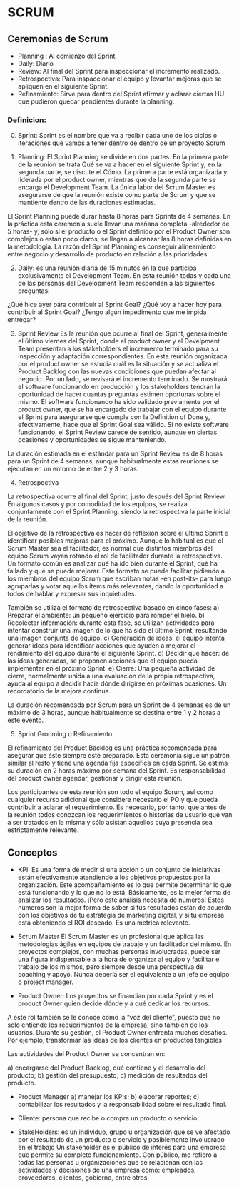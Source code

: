 # SCRUM

## Ceremonias de Scrum

* Planning : Al comienzo del Sprint.
* Daily: Diario
* Review: Al final del Sprint para inspeccionar el incremento realizado.
* Retrospectiva: Para inspaccionar el equipo y levantar mejoras que se apliquen en el siguiente Sprint.
* Refinamiento: Sirve para dentro del Sprint afirmar y aclarar ciertas HU que pudieron quedar pendientes durante la planning.

### Definicion:
   
 0. Sprint: 
  Sprint es el nombre que va a recibir cada uno de los ciclos o iteraciones que vamos a tener dentro de dentro de un proyecto Scrum


 1. Planning:
  El Sprint Planning se divide en dos partes. En la primera parte de la reunión se trata Qué se va a hacer en el siguiente Sprint y, en la segunda parte, se discute el Cómo.
  La primera parte está organizada y liderada por el product owner, mientras que de la segunda parte se encarga el Development Team. 
  La única labor del Scrum Master es asegurarse de que la reunión existe como parte de Scrum y que se mantiente dentro de las duraciones estimadas.
  
  El Sprint Planning puede durar hasta 8 horas para Sprints de 4 semanas.
  En la práctica esta ceremonia suele llevar una mañana completa -alrededor de 5 horas- y, sólo si el producto o el Sprint definido por el Product Owner son complejos o están poco claros, se llegan a alcanzar las 8 horas definidas en la metodología.
  La razón del Sprint Planning es conseguir alineamiento entre negocio y desarrollo de producto en relación a las prioridades.
  
  
  2. Daily:
  es una reunión diaria de 15 minutos en la que participa exclusivamente el Development Team.
  En esta reunión todas y cada una de las personas del Development Team responden a las siguientes preguntas:
  
  ¿Qué hice ayer para contribuir al Sprint Goal?
  ¿Qué voy a hacer hoy para contribuir al Sprint Goal?
  ¿Tengo algún impedimento que me impida entregar?
  
  3. Sprint Review
  Es la reunión que ocurre al final del Sprint, generalmente el último viernes del Sprint, donde el product owner y el Develpment Team presentan a los stakeholders el incremento terminado para su inspección y adaptación correspondientes. 
  En esta reunión organizada por el product owner se estudia cuál es la situación y se actualiza el Product Backlog con las nuevas condiciones que puedan afectar al negocio.
  Por un lado, se revisará el incremento terminado. 
  Se mostrará el software funcionando en producción y los stakeholders tendrán la oportunidad de hacer cuantas preguntas estimen oportunas sobre el mismo.
  El software funcionando ha sido validado previamente por el product owner, que se ha encargado de trabajar con el equipo durante el Sprint para asegurarse que cumple con la Definition of Done y, efectivamente, hace que el Sprint Goal sea válido.
  Si no existe software funcionando, el Sprint Review carece de sentido, aunque en ciertas ocasiones y oportunidades se sigue manteniendo.
  
  La duración estimada en el estándar para un Sprint Review es de 8 horas para un Sprint de 4 semanas, aunque habitualmente estas reuniones se ejecutan en un entorno de entre 2 y 3 horas.
  
  4. Retrospectiva
  
  La retrospectiva ocurre al final del Sprint, justo después del Sprint Review. 
  En algunos casos y por comodidad de los equipos, se realiza conjuntamente con el Sprint Planning, siendo la retrospectiva la parte inicial de la reunión.
  
  El objetivo de la retrospectiva es hacer de reflexión sobre el último Sprint e identificar posibles mejoras para el próximo. 
  Aunque lo habitual es que el Scrum Master sea el facilitador, es normal que distintos miembros del equipo Scrum vayan rotando el rol de facilitador durante la retrospectiva.
  Un formato común es analizar qué ha ido bien durante el Sprint, qué ha fallado y qué se puede mejorar. 
  Este formato se puede facilitar pidiendo a los miembros del equipo Scrum que escriban notas –en post-its- para luego agruparlas y votar aquellos ítems más relevantes, dando la oportunidad a todos de hablar y expresar sus inquietudes.
  
  También se utiliza el formato de retrospectiva basado en cinco fases:
    a) Preparar el ambiente: un pequeño ejercicio para romper el hielo.
	b) Recolectar información: durante esta fase, se utilizan actividades para intentar construir una imagen de lo que ha sido el último Sprint, resultando una imagen conjunta de equipo.
	c) Generación de ideas: el equipo intenta generar ideas para identificar acciones que ayuden a mejorar el rendimiento del equipo durante el siguiente Sprint.
	d) Decidir qué hacer: de las ideas generadas, se proponen acciones que el equipo pueda implementar en el próximo Sprint.
	e) Cierre: Una pequeña actividad de cierre, normalmente unida a una evaluación de la propia retrospectiva, ayuda al equipo a decidir hacia dónde dirigirse en próximas ocasiones. Un recordatorio de la mejora continua.
	
  La duración recomendada por Scrum para un Sprint de 4 semanas es de un máximo de 3 horas, aunque habitualmente se destina entre 1 y 2 horas a este evento.
  
  
  5. Sprint Grooming o Refinamiento
  
  El refinamiento del Product Backlog es una práctica recomendada para asegurar que éste siempre esté preparado. 
  Esta ceremonia sigue un patrón similar al resto y tiene una agenda fija específica en cada Sprint.
  Se estima su duración en 2 horas máximo por semana del Sprint. Es responsabilidad del product owner agendar, gestionar y dirigir esta reunión.
  
  Los participantes de esta reunión son todo el equipo Scrum, así como cualquier recurso adicional que considere necesario el PO y que pueda contribuir a aclarar el requerimiento.
  Es necesario, por tanto, que antes de la reunión todos conozcan los requerimientos o historias de usuario que van a ser tratados en la misma y sólo asistan aquellos cuya presencia sea estrictamente relevante.




## Conceptos
- KPI:
Es una forma de medir si una acción o un conjunto de iniciativas están efectivamente atendiendo a los objetivos propuestos por la organización.
Este acompañamiento es lo que permite determinar lo que está funcionando y lo que no lo está. Básicamente, es la mejor forma de analizar los resultados. ¡Pero este análisis necesita de números!
Estos números son la mejor forma de saber si tus resultados están de acuerdo con los objetivos de tu estrategia de marketing digital, y si tu empresa está obteniendo el ROI deseado.
Es una metrica relevante.

- Scrum Master
El Scrum Master es un profesional que aplica las metodologías ágiles en equipos de trabajo y un facilitador del mismo.
 En proyectos complejos, con muchas personas involucradas, puede ser una figura indispensable a la hora de organizar al equipo y facilitar el trabajo de los mismos, pero siempre desde una perspectiva de coaching y apoyo.
 Nunca debería ser el equivalente a un jefe de equipo o project manager.

- Product Owner: 
Los proyectos se financian por cada Sprint y es el product Owner quien decide dónde y a qué dedicar los recursos.

A este rol también se le conoce como la “voz del cliente”, puesto que no solo entiende los requerimientos de la empresa, sino también de los usuarios.
Durante su gestión, el Product Owner enfrenta muchos desafíos. Por ejemplo, transformar las ideas de los clientes en productos tangibles

Las actividades del Product Owner se concentran en:

 a) encargarse del Product Backlog, qué contiene y el desarrollo del producto;
 b) gestión del presupuesto;
 c) medición de resultados del producto.

- Product Manager
 a) manejar los KPIs;
 b) elaborar reportes;
 c) contabilizar los resultados y la responsabilidad sobre el resultado final.
 
- Cliente: persona que recibe o compra un producto o servicio.

- StakeHolders: 
es un individuo, grupo u organización que se ve afectado por el resultado de un producto o servicio y posiblemente involucrado en el trabajo
Un stakeholder es el público de interés para una empresa que permite su completo funcionamiento.
 Con público, me refiero a todas las personas u organizaciones que se relacionan con las actividades y decisiones de una empresa como: empleados, proveedores, clientes, gobierno, entre otros.




